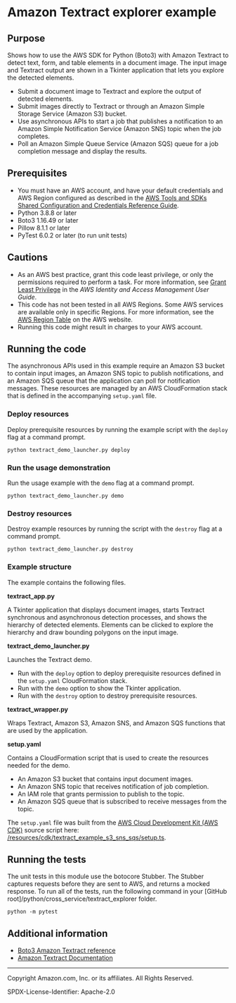 # Amazon Textract explorer example

## Purpose

Shows how to use the AWS SDK for Python (Boto3) with Amazon Textract to detect text,
form, and table elements in a document image. The input image and Textract output are
shown in a Tkinter application that lets you explore the detected elements.

-   Submit a document image to Textract and explore the output of detected elements.
-   Submit images directly to Textract or through an Amazon Simple Storage Service
    (Amazon S3) bucket.
-   Use asynchronous APIs to start a job that publishes a notification to an Amazon
    Simple Notification Service (Amazon SNS) topic when the job completes.
-   Poll an Amazon Simple Queue Service (Amazon SQS) queue for a job completion message
    and display the results.

## Prerequisites

-   You must have an AWS account, and have your default credentials and AWS Region
    configured as described in the [AWS Tools and SDKs Shared Configuration and
    Credentials Reference Guide](https://docs.aws.amazon.com/credref/latest/refdocs/creds-config-files.html).
-   Python 3.8.8 or later
-   Boto3 1.16.49 or later
-   Pillow 8.1.1 or later
-   PyTest 6.0.2 or later (to run unit tests)

## Cautions

-   As an AWS best practice, grant this code least privilege, or only the
    permissions required to perform a task. For more information, see
    [Grant Least Privilege](https://docs.aws.amazon.com/IAM/latest/UserGuide/best-practices.html#grant-least-privilege)
    in the _AWS Identity and Access Management
    User Guide_.
-   This code has not been tested in all AWS Regions. Some AWS services are
    available only in specific Regions. For more information, see the
    [AWS Region Table](https://aws.amazon.com/about-aws/global-infrastructure/regional-product-services/)
    on the AWS website.
-   Running this code might result in charges to your AWS account.

## Running the code

The asynchronous APIs used in this example require an Amazon S3 bucket to contain
input images, an Amazon SNS topic to publish notifications, and an Amazon SQS queue
that the application can poll for notification messages. These resources are managed by
an AWS CloudFormation stack that is defined in the accompanying `setup.yaml` file.

### Deploy resources

Deploy prerequisite resources by running the example script with the `deploy` flag at
a command prompt.

```
python textract_demo_launcher.py deploy
```

### Run the usage demonstration

Run the usage example with the `demo` flag at a command prompt.

```
python textract_demo_launcher.py demo
```

### Destroy resources

Destroy example resources by running the script with the `destroy` flag at a command
prompt.

```
python textract_demo_launcher.py destroy
```

### Example structure

The example contains the following files.

**textract_app.py**

A Tkinter application that displays document images, starts Textract synchronous and
asynchronous detection processes, and shows the hierarchy of detected elements.
Elements can be clicked to explore the hierarchy and draw bounding polygons on the
input image.

**textract_demo_launcher.py**

Launches the Textract demo.

-   Run with the `deploy` option to deploy prerequisite
    resources defined in the `setup.yaml` CloudFormation stack.
-   Run with the `demo` option to show the Tkinter application.
-   Run with the `destroy` option to destroy prerequisite resources.

**textract_wrapper.py**

Wraps Textract, Amazon S3, Amazon SNS, and Amazon SQS functions that are used by the
application.

**setup.yaml**

Contains a CloudFormation script that is used to create the resources needed for
the demo.

-   An Amazon S3 bucket that contains input document images.
-   An Amazon SNS topic that receives notification of job completion.
-   An IAM role that grants permission to publish to the topic.
-   An Amazon SQS queue that is subscribed to receive messages from the topic.

The `setup.yaml` file was built from the
[AWS Cloud Development Kit (AWS CDK)](https://docs.aws.amazon.com/cdk/)
source script here:
[/resources/cdk/textract_example_s3_sns_sqs/setup.ts](https://github.com/picante-io/aws-doc-sdk-examples/blob/master/resources/cdk/textract_example_s3_sns_sqs/setup.ts).

## Running the tests

The unit tests in this module use the botocore Stubber. The Stubber captures requests
before they are sent to AWS, and returns a mocked response. To run all of the tests,
run the following command in your
[GitHub root]/python/cross_service/textract_explorer folder.

```
python -m pytest
```

## Additional information

-   [Boto3 Amazon Textract reference](https://boto3.amazonaws.com/v1/documentation/api/latest/reference/services/textract.html)
-   [Amazon Textract Documentation](https://docs.aws.amazon.com/textract/)

---

Copyright Amazon.com, Inc. or its affiliates. All Rights Reserved.

SPDX-License-Identifier: Apache-2.0
